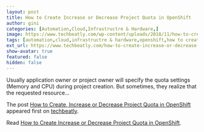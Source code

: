 ```yaml
---
layout: post
title: How to Create Increase or Decrease Project Quota in OpenShift
author: gini
categories: [Automation,Cloud,Infrastructre & Hardware,]
image: https://www.techbeatly.com/wp-content/uploads/2018/11/how-to-create-increase-or-decrease-project-quota-in-openshift.jpg
tags: [automation,cloud,infrastructre & hardware,openshift,how to create project quota in openshift,how to decrease project quota in openshift,increase openshift quota,increase or decrease project quota in openshift,increase project quota,ocp,openshift container platform,openshift origin,openshift quota,redhat openshift,]
ext_url: https://www.techbeatly.com/how-to-create-increase-or-decrease-project-quota-in-openshift/
show-avatar: true
featured: false
hidden: false
---
```


<p>Usually application owner or project owner will specify the quota settings (Memory and CPU) during project creation. But sometimes, they realize that the requested resource&#46;&#46;&#46;</p>
<p>The post <a href="https://www.techbeatly.com/how-to-create-increase-or-decrease-project-quota-in-openshift/">How to Create, Increase or Decrease Project Quota in OpenShift</a> appeared first on <a href="https://www.techbeatly.com">techbeatly</a>.</p>

Read [How to Create Increase or Decrease Project Quota in OpenShift](https://www.techbeatly.com/how-to-create-increase-or-decrease-project-quota-in-openshift/).